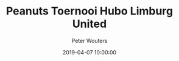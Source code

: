 ---
layout: album
title: Peanuts Toernooi Hubo Limburg United
description: Peanuts toernooi georganiseerd door Hubo Limburg United.
date: 2019-04-07 10:00:00
cover: /albums/2019-04-07-peanuts-hubo-limburg-united/thumbnails/DSC_0454.JPG
author: Peter Wouters
archived: true
pagination: 
  enabled: true
  images: true
  imageLayout: image
  itemsPerPage: 256
---